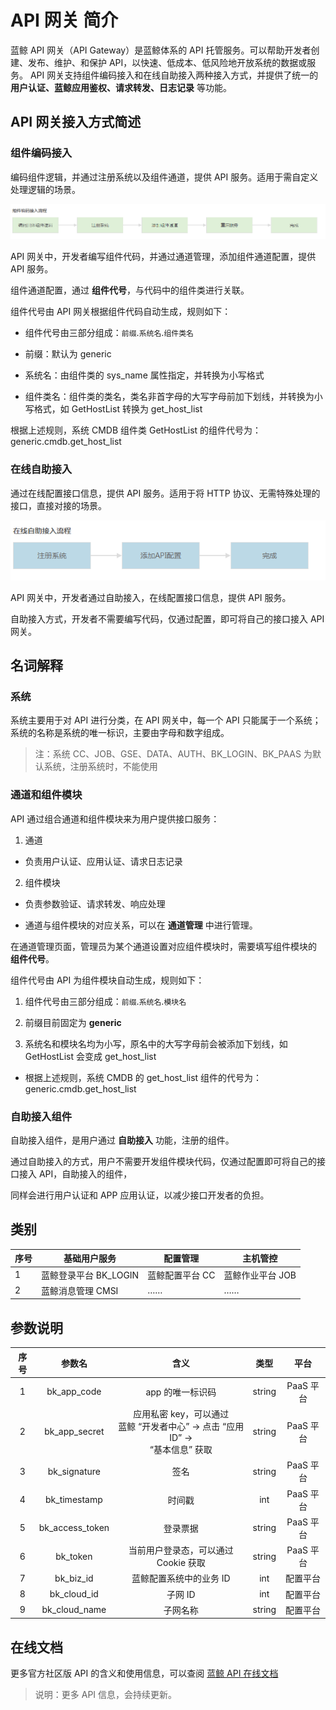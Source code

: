 # API 网关 简介

蓝鲸 API 网关（API Gateway）是蓝鲸体系的 API 托管服务。可以帮助开发者创建、发布、维护、和保护 API，以快速、低成本、低风险地开放系统的数据或服务。 API 网关支持组件编码接入和在线自助接入两种接入方式，并提供了统一的 **用户认证、蓝鲸应用鉴权、请求转发、日志记录** 等功能。

## API 网关接入方式简述

### 组件编码接入

编码组件逻辑，并通过注册系统以及组件通道，提供 API 服务。适用于需自定义处理逻辑的场景。

![-w2020](../assets/15282718574792)

API 网关中，开发者编写组件代码，并通过通道管理，添加组件通道配置，提供 API 服务。

组件通道配置，通过 **组件代号**，与代码中的组件类进行关联。

组件代号由 API 网关根据组件代码自动生成，规则如下：

- 组件代号由三部分组成：`前缀`.`系统名`.`组件类名`

- 前缀：默认为 generic

- 系统名：由组件类的 sys_name 属性指定，并转换为小写格式

- 组件类名：组件类的类名，类名非首字母的大写字母前加下划线，并转换为小写格式，如 GetHostList 转换为 get_host_list

根据上述规则，系统 CMDB 组件类 GetHostList 的组件代号为：generic.cmdb.get_host_list

### 在线自助接入

通过在线配置接口信息，提供 API 服务。适用于将 HTTP 协议、无需特殊处理的接口，直接对接的场景。

![-w2020](../assets/15282722893653)

API 网关中，开发者通过自助接入，在线配置接口信息，提供 API 服务。

自助接入方式，开发者不需要编写代码，仅通过配置，即可将自己的接口接入 API 网关。

## 名词解释

### 系统

系统主要用于对 API 进行分类，在 API 网关中，每一个 API 只能属于一个系统；系统的名称是系统的唯一标识，主要由字母和数字组成。

> 注：系统 CC、JOB、GSE、DATA、AUTH、BK_LOGIN、BK_PAAS 为默认系统，注册系统时，不能使用

### 通道和组件模块

API 通过组合通道和组件模块来为用户提供接口服务：

1) 通道

- 负责用户认证、应用认证、请求日志记录

2) 组件模块

- 负责参数验证、请求转发、响应处理

- 通道与组件模块的对应关系，可以在 **通道管理** 中进行管理。

在通道管理页面，管理员为某个通道设置对应组件模块时，需要填写组件模块的 **组件代号**。

组件代号由 API 为组件模块自动生成，规则如下：

1) 组件代号由三部分组成：`前缀`.`系统名`.`模块名`

2) 前缀目前固定为 **generic**

3) 系统名和模块名均为小写，原名中的大写字母前会被添加下划线，如 GetHostList 会变成 get_host_list

- 根据上述规则，系统 CMDB 的 get_host_list 组件的代号为：generic.cmdb.get_host_list

### 自助接入组件

自助接入组件，是用户通过 **自助接入** 功能，注册的组件。

通过自助接入的方式，用户不需要开发组件模块代码，仅通过配置即可将自己的接口接入 API，自助接入的组件，

同样会进行用户认证和 APP 应用认证，以减少接口开发者的负担。

## 类别

| 序号 | 基础用户服务 | 配置管理 | 主机管控 |
|-----| ----- | -----|---|
| 1 | 蓝鲸登录平台 BK_LOGIN| 蓝鲸配置平台 CC | 蓝鲸作业平台 JOB|
| 2 | 蓝鲸消息管理 CMSI| …… |…… |

## 参数说明

| 序号 | 参数名 | 含义 |  类型 | 平台 |
|:-----:| :-----: | :-----:|:-----: | :-----:|
| 1 | bk_app_code | app 的唯一标识码	 | string	| PaaS 平台 |
| 2 | bk_app_secret	 | 应用私密 key，可以通过 <br> 蓝鲸 “开发者中心” -> 点击 “应用 ID” -> <br> “基本信息” 获取	 | string	|  PaaS 平台 |
| 3 | bk_signature	 | 签名	 | string	| PaaS 平台 |
| 4 | bk_timestamp	 | 时间戳	 | int	| PaaS 平台 |
| 5 | bk_access_token | 	登录票据		| string	| PaaS 平台 |
| 6 | bk_token	 | 当前用户登录态，可以通过 Cookie 获取		| string	| PaaS 平台 |
| 7 | bk_biz_id	 | 蓝鲸配置系统中的业务 ID		| int	| 配置平台 |
| 8 | bk_cloud_id	 | 子网 ID	 | int	| 配置平台 |
| 9 | bk_cloud_name | 子网名称 | 	string	| 配置平台 |

## 在线文档

更多官方社区版 API 的含义和使用信息，可以查阅 [蓝鲸 API 在线文档](5.1/API文档/readme.md)

> 说明：更多 API 信息，会持续更新。
